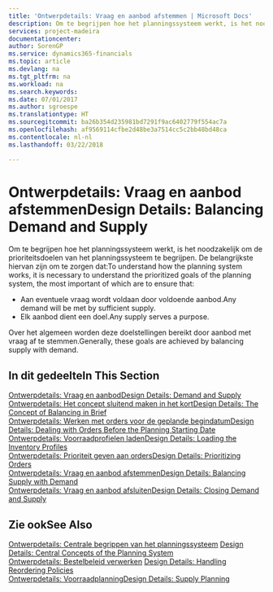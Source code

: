 ```yaml
---
title: 'Ontwerpdetails: Vraag en aanbod afstemmen | Microsoft Docs'
description: Om te begrijpen hoe het planningssysteem werkt, is het noodzakelijk om de prioriteitsdoelen van het planningssysteem te begrijpen. De belangrijkste hiervan zijn om te zorgen dat aan eventuele vraag wordt voldaan door voldoende aanbod en dat elk aanbod een doel dient.
services: project-madeira
documentationcenter: 
author: SorenGP
ms.service: dynamics365-financials
ms.topic: article
ms.devlang: na
ms.tgt_pltfrm: na
ms.workload: na
ms.search.keywords: 
ms.date: 07/01/2017
ms.author: sgroespe
ms.translationtype: HT
ms.sourcegitcommit: ba26b354d235981bd7291f9ac6402779f554ac7a
ms.openlocfilehash: af9569114cfbe2d48be3a7514cc5c2bb48bd48ca
ms.contentlocale: nl-nl
ms.lasthandoff: 03/22/2018

---
```

# <a name="design-details-balancing-demand-and-supply"></a><span data-ttu-id="84472-103">Ontwerpdetails: Vraag en aanbod afstemmen</span><span class="sxs-lookup"><span data-stu-id="84472-103">Design Details: Balancing Demand and Supply</span></span>
<span data-ttu-id="84472-104">Om te begrijpen hoe het planningssysteem werkt, is het noodzakelijk om de prioriteitsdoelen van het planningssysteem te begrijpen. De belangrijkste hiervan zijn om te zorgen dat:</span><span class="sxs-lookup"><span data-stu-id="84472-104">To understand how the planning system works, it is necessary to understand the prioritized goals of the planning system, the most important of which are to ensure that:</span></span>  

- <span data-ttu-id="84472-105">Aan eventuele vraag wordt voldaan door voldoende aanbod.</span><span class="sxs-lookup"><span data-stu-id="84472-105">Any demand will be met by sufficient supply.</span></span>  
- <span data-ttu-id="84472-106">Elk aanbod dient een doel.</span><span class="sxs-lookup"><span data-stu-id="84472-106">Any supply serves a purpose.</span></span>  

 <span data-ttu-id="84472-107">Over het algemeen worden deze doelstellingen bereikt door aanbod met vraag af te stemmen.</span><span class="sxs-lookup"><span data-stu-id="84472-107">Generally, these goals are achieved by balancing supply with demand.</span></span>  

## <a name="in-this-section"></a><span data-ttu-id="84472-108">In dit gedeelte</span><span class="sxs-lookup"><span data-stu-id="84472-108">In This Section</span></span>  
[<span data-ttu-id="84472-109">Ontwerpdetails: Vraag en aanbod</span><span class="sxs-lookup"><span data-stu-id="84472-109">Design Details: Demand and Supply</span></span>](design-details-demand-and-supply.md)  
[<span data-ttu-id="84472-110">Ontwerpdetails: Het concept sluitend maken in het kort</span><span class="sxs-lookup"><span data-stu-id="84472-110">Design Details: The Concept of Balancing in Brief</span></span>](design-details-the-concept-of-balancing-in-brief.md)  
[<span data-ttu-id="84472-111">Ontwerpdetails: Werken met orders voor de geplande begindatum</span><span class="sxs-lookup"><span data-stu-id="84472-111">Design Details: Dealing with Orders Before the Planning Starting Date</span></span>](design-details-dealing-with-orders-before-the-planning-starting-date.md)  
[<span data-ttu-id="84472-112">Ontwerpdetails: Voorraadprofielen laden</span><span class="sxs-lookup"><span data-stu-id="84472-112">Design Details: Loading the Inventory Profiles</span></span>](design-details-loading-the-inventory-profiles.md)  
[<span data-ttu-id="84472-113">Ontwerpdetails: Prioriteit geven aan orders</span><span class="sxs-lookup"><span data-stu-id="84472-113">Design Details: Prioritizing Orders</span></span>](design-details-prioritizing-orders.md)  
[<span data-ttu-id="84472-114">Ontwerpdetails: Vraag en aanbod afstemmen</span><span class="sxs-lookup"><span data-stu-id="84472-114">Design Details: Balancing Supply with Demand</span></span>](design-details-balancing-supply-with-demand.md)  
[<span data-ttu-id="84472-115">Ontwerpdetails: Vraag en aanbod afsluiten</span><span class="sxs-lookup"><span data-stu-id="84472-115">Design Details: Closing Demand and Supply</span></span>](design-details-closing-demand-and-supply.md)  

## <a name="see-also"></a><span data-ttu-id="84472-116">Zie ook</span><span class="sxs-lookup"><span data-stu-id="84472-116">See Also</span></span>  
 <span data-ttu-id="84472-117">[Ontwerpdetails: Centrale begrippen van het planningssysteem](design-details-central-concepts-of-the-planning-system.md) </span><span class="sxs-lookup"><span data-stu-id="84472-117">[Design Details: Central Concepts of the Planning System](design-details-central-concepts-of-the-planning-system.md) </span></span>  
 <span data-ttu-id="84472-118">[Ontwerpdetails: Bestelbeleid verwerken](design-details-handling-reordering-policies.md) </span><span class="sxs-lookup"><span data-stu-id="84472-118">[Design Details: Handling Reordering Policies](design-details-handling-reordering-policies.md) </span></span>  
 [<span data-ttu-id="84472-119">Ontwerpdetails: Voorraadplanning</span><span class="sxs-lookup"><span data-stu-id="84472-119">Design Details: Supply Planning</span></span>](design-details-supply-planning.md)

